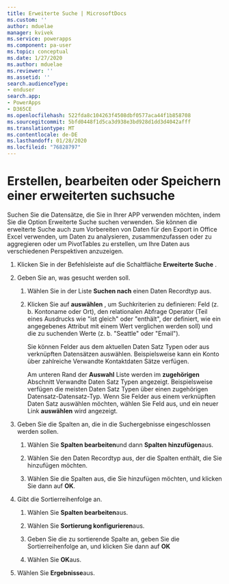 ```yaml
---
title: Erweiterte Suche | MicrosoftDocs
ms.custom: ''
author: mduelae
manager: kvivek
ms.service: powerapps
ms.component: pa-user
ms.topic: conceptual
ms.date: 1/27/2020
ms.author: mduelae
ms.reviewer: ''
ms.assetid: ''
search.audienceType:
- enduser
search.app:
- PowerApps
- D365CE
ms.openlocfilehash: 522fda8c104263f4508dbf0577aca44f1b858708
ms.sourcegitcommit: 5bfd0448f1d5ca3d938e3bd928d1dd3d4042afff
ms.translationtype: MT
ms.contentlocale: de-DE
ms.lasthandoff: 01/28/2020
ms.locfileid: "76828797"
---
```

# <a name="create-edit-or-save-an-advanced-find-search"></a>Erstellen, bearbeiten oder Speichern einer erweiterten suchsuche

Suchen Sie die Datensätze, die Sie in Ihrer APP verwenden möchten, indem Sie die Option Erweiterte Suche suchen verwenden. Sie können die erweiterte Suche auch zum Vorbereiten von Daten für den Export in Office Excel verwenden, um Daten zu analysieren, zusammenzufassen oder zu aggregieren oder um PivotTables zu erstellen, um Ihre Daten aus verschiedenen Perspektiven anzuzeigen.  
  
1. Klicken Sie in der Befehlsleiste auf die Schaltfläche **Erweiterte Suche** .
  
2. Geben Sie an, was gesucht werden soll.  
  
   1.  Wählen Sie in der Liste **Suchen nach** einen Daten Recordtyp aus.  
  
   2.  Klicken Sie auf **auswählen** , um Suchkriterien zu definieren: Feld (z. b. Kontoname oder Ort), den relationalen Abfrage Operator (Teil eines Ausdrucks wie "ist gleich" oder "enthält", der definiert, wie ein angegebenes Attribut mit einem Wert verglichen werden soll) und die zu suchenden Werte (z. b. "Seattle" oder "Email").  
  
       Sie können Felder aus dem aktuellen Daten Satz Typen oder aus verknüpften Datensätzen auswählen. Beispielsweise kann ein Konto über zahlreiche Verwandte Kontaktdaten Sätze verfügen.  
  
       Am unteren Rand der **Auswahl** Liste werden im **zugehörigen** Abschnitt Verwandte Daten Satz Typen angezeigt. Beispielsweise verfügen die meisten Daten Satz Typen über einen zugehörigen Datensatz-Datensatz-Typ. Wenn Sie Felder aus einem verknüpften Daten Satz auswählen möchten, wählen Sie Feld aus, und ein neuer Link **auswählen** wird angezeigt.  

3. Geben Sie die Spalten an, die in die Suchergebnisse eingeschlossen werden sollen.  
  
   1.  Wählen Sie **Spalten bearbeiten**und dann **Spalten hinzufügen**aus.  
  
   2.  Wählen Sie den Daten Recordtyp aus, der die Spalten enthält, die Sie hinzufügen möchten.  
  
   3.  Wählen Sie die Spalten aus, die Sie hinzufügen möchten, und klicken Sie dann auf **OK**.  
  
4. Gibt die Sortierreihenfolge an.  
  
   1.  Wählen Sie **Spalten bearbeiten**aus.  
  
   2.  Wählen Sie **Sortierung konfigurieren**aus.  
  
   3.  Geben Sie die zu sortierende Spalte an, geben Sie die Sortierreihenfolge an, und klicken Sie dann auf **OK**  
  
   4.  Wählen Sie **OK**aus.  
  
5. Wählen Sie **Ergebnisse**aus.